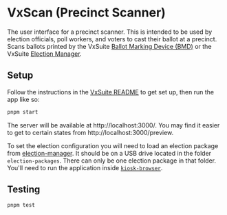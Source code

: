 # VxScan (Precinct Scanner)

The user interface for a precinct scanner. This is intended to be used by
election officials, poll workers, and voters to cast their ballot at a precinct.
Scans ballots printed by the VxSuite [Ballot Marking Device (BMD)](../bmd) or
the VxSuite [Election Manager](../election-manager).

## Setup

Follow the instructions in the [VxSuite README](../../README.md) to get set up,
then run the app like so:

```sh
pnpm start
```

The server will be available at http://localhost:3000/. You may find it easier
to get to certain states from http://localhost:3000/preview.

To set the election configuration you will need to load an election package from
[election-manager](../election-manager). It should be on a USB drive located in
the folder `election-packages`. There can only be one election package in that
folder. You'll need to run the application inside
[`kiosk-browser`](https://github.com/votingworks/kiosk-browser).

## Testing

```sh
pnpm test
```
